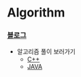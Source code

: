 # Algorithm

### [블로그](https://develaniper-devpage.tistory.com/)

+ 알고리즘 풀이 보러가기
  + [C++](https://develaniper-devpage.tistory.com/category/%EC%95%8C%EA%B3%A0%EB%A6%AC%EC%A6%98/BOJ%20%ED%92%80%EC%9D%B4%28C%2B%2B%29)
  + [JAVA](https://develaniper-devpage.tistory.com/category/%EC%95%8C%EA%B3%A0%EB%A6%AC%EC%A6%98/BOJ%20%ED%92%80%EC%9D%B4%28JAVA%29)
